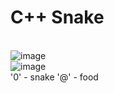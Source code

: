 # C++ Snake
<br>![image](https://github.com/KaNiuSii/snake_cpp/assets/123270897/0e016351-024b-4ac2-a0f9-0d9a9e32f6db)<br>![image](https://github.com/KaNiuSii/snake_cpp/assets/123270897/8ee5ee08-8688-46f9-a5fb-8f65b9e84a63)<br>
'0' - snake
'@' - food
